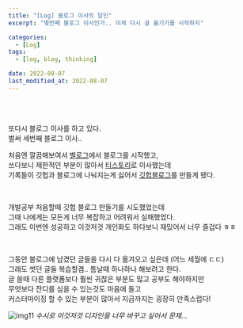 ```yaml
---
title: "[Log] 블로그 이사의 달인"
excerpt: "몇번째 블로그 이사인가.. 이제 다시 글 옮기기를 시작하지"

categories:
  - [Log]
tags:
  - [log, blog, thinking]

date: 2022-08-07
last_modified_at: 2022-08-07
---
```


<br>
<br>

또다시 블로그 이사를 하고 있다. <br>
벌써 세번째 블로그 이사..<br>

처음엔 깔끔해보여서 [벨로그]에서 블로그를 시작했고,<br>
쓰다보니 제한적인 부분이 많아서 [티스토리]로 이사했는데 <br>
기록들이 깃헙과 블로그에 나눠지는게 싫어서 [깃헙블로그]를 만들게 됐다.

<br>

개발공부 처음할때 깃헙 블로그 만들기를 시도했었는데 <br>
그때 나에게는 모든게 너무 복잡하고 어려워서 실패했었다.<br>
그래도 이번엔 성공하고 이것저것 개인화도 하다보니 재밌어서 너무 즐겁다 ㅎㅎ

<br>

그동안 블로그에 남겼던 글들을 다시 다 옮겨오고 싶은데 (어느 세월에 ㄷㄷ) <br>
그래도 썻던 글들 복습할겸.. 틈날때 하나하나 해보려고 한다. <br>
글 쓸때 다른 플랫폼보다 훨씬 귀찮은 부분도 많고 공부도 해야하지만<br>
무엇보다 잔디를 심을 수 있는것도 마음에 들고 <br>
커스터마이징 할 수 있는 부분이 많아서 지금까지는 굉장히 만족스럽다!

![img11](https://user-images.githubusercontent.com/81657811/183255934-b20dc6d1-18b2-4160-b43c-35c3d9f82dac.png)
_수시로 이것저것 디자인을 너무 바꾸고 싶어서 문제..._

[벨로그]: https://velog.io/@jessie
[티스토리]: https://yojessie.tistory.com/
[깃헙블로그]: https://yojessie.github.io/
